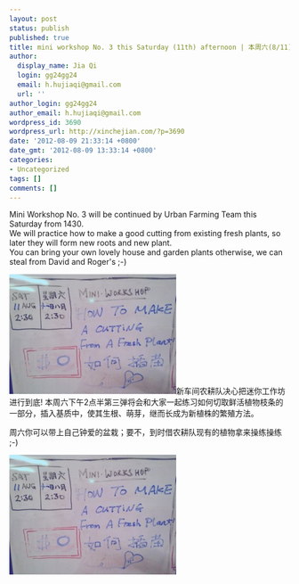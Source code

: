 ```yaml
---
layout: post
status: publish
published: true
title: mini workshop No. 3 this Saturday (11th) afternoon | 本周六(8/11)迷你工作坊第三弹
author:
  display_name: Jia Qi
  login: gg24gg24
  email: h.hujiaqi@gmail.com
  url: ''
author_login: gg24gg24
author_email: h.hujiaqi@gmail.com
wordpress_id: 3690
wordpress_url: http://xinchejian.com/?p=3690
date: '2012-08-09 21:33:14 +0800'
date_gmt: '2012-08-09 13:33:14 +0800'
categories:
- Uncategorized
tags: []
comments: []
---
```

<p><!--:en-->Mini Workshop No. 3 will be continued by Urban Farming Team this Saturday from 1430.<br />
We will practice how to make a good cutting from existing fresh plants, so later they will form new roots and new plant.<br />
You can bring your own lovely house and garden plants otherwise, we can steal from David and Roger's ;-)</p>
<p><a href="http://xinchejian.com/2012/08/09/mini-workshop-no-3-this-saturday-11th-afternoon/_129889922582700000/" rel="attachment wp-att-3691"><img class="alignleft size-medium wp-image-3691" src="/uploads/2012/08/129889922582700000-300x215.jpg" alt="" width="300" height="215" /></a><!--:--><!--:zh-->新车间农耕队决心把迷你工作坊进行到底! 本周六下午2点半第三弹将会和大家一起练习如何切取鲜活植物枝条的一部分，插入基质中，使其生根、萌芽，继而长成为新植株的繁殖方法。</p>
<p>周六你可以带上自己钟爱的盆栽；要不，到时借农耕队现有的植物拿来操练操练 ;-)</p>
<p><a href="http://xinchejian.com/2012/08/09/mini-workshop-no-3-this-saturday-11th-afternoon/_129889922582700000/" rel="attachment wp-att-3691"><img class="alignleft size-medium wp-image-3691" src="/uploads/2012/08/129889922582700000-300x215.jpg" alt="" width="300" height="215" /></a><!--:--></p>
